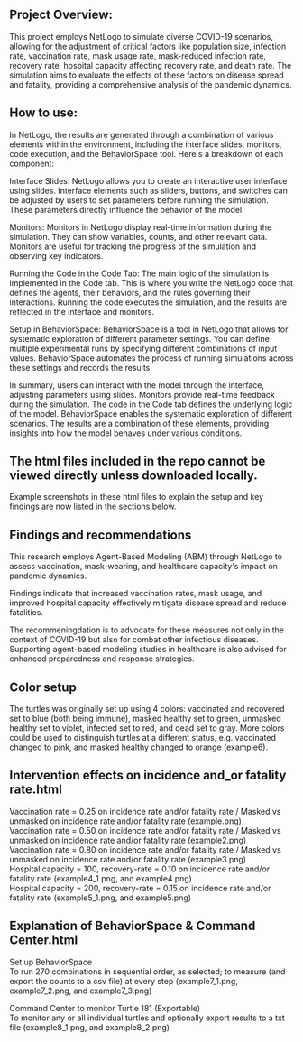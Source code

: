 ## Project Overview:
This project employs NetLogo to simulate diverse COVID-19 scenarios, allowing for the adjustment of critical factors like population size, infection rate, vaccination rate, mask usage rate, mask-reduced infection rate, recovery rate, hospital capacity affecting recovery rate, and death rate. The simulation aims to evaluate the effects of these factors on disease spread and fatality, providing a comprehensive analysis of the pandemic dynamics. 
## How to use:
In NetLogo, the results are generated through a combination of various elements within the environment, including the interface slides, monitors, code execution, and the BehaviorSpace tool. Here's a breakdown of each component:

Interface Slides: NetLogo allows you to create an interactive user interface using slides. Interface elements such as sliders, buttons, and switches can be adjusted by users to set parameters before running the simulation. These parameters directly influence the behavior of the model.

Monitors: Monitors in NetLogo display real-time information during the simulation. They can show variables, counts, and other relevant data. Monitors are useful for tracking the progress of the simulation and observing key indicators.

Running the Code in the Code Tab: The main logic of the simulation is implemented in the Code tab. This is where you write the NetLogo code that defines the agents, their behaviors, and the rules governing their interactions. Running the code executes the simulation, and the results are reflected in the interface and monitors.

Setup in BehaviorSpace: BehaviorSpace is a tool in NetLogo that allows for systematic exploration of different parameter settings. You can define multiple experimental runs by specifying different combinations of input values. BehaviorSpace automates the process of running simulations across these settings and records the results.

In summary, users can interact with the model through the interface, adjusting parameters using slides. Monitors provide real-time feedback during the simulation. The code in the Code tab defines the underlying logic of the model. BehaviorSpace enables the systematic exploration of different scenarios. The results are a combination of these elements, providing insights into how the model behaves under various conditions.     

## The html files included in the repo cannot be viewed directly unless downloaded locally.
Example screenshots in these html files to explain the setup and key findings are now listed in the sections below.
## Findings and recommendations
This research employs Agent-Based Modeling (ABM) through NetLogo to assess vaccination, mask-wearing, and healthcare capacity's impact on pandemic dynamics. 

Findings indicate that increased vaccination rates, mask usage, and improved hospital capacity effectively mitigate disease spread and reduce fatalities. 

The recommeningdation is to advocate for these measures not only in the context of COVID-19 but also for combat other infectious diseases. Supporting agent-based modeling studies in healthcare is also advised for enhanced preparedness and response strategies.
## Color setup
The turtles was originally set up using 4 colors: vaccinated and recovered set to blue (both being immune), masked healthy set to green, unmasked healthy set to violet, infected set to red, and dead set to gray.
More colors could be used to distinguish turtles at a different status, e.g. vaccinated changed to pink, and masked healthy changed to orange (example6). 
## Intervention effects on incidence and_or fatality rate.html
Vaccination rate = 0.25 on incidence rate and/or fatality rate / Masked vs unmasked on incidence rate and/or fatality rate
(example.png)     
Vaccination rate = 0.50 on incidence rate and/or fatality rate / Masked vs unmasked on incidence rate and/or fatality rate
(example2.png)     
Vaccination rate = 0.80 on incidence rate and/or fatality rate / Masked vs unmasked on incidence rate and/or fatality rate
(example3.png)     
Hospital capacity = 100, recovery-rate = 0.10 on incidence rate and/or fatality rate
(example4_1.png, and example4.png)     
Hospital capacity = 200, recovery-rate = 0.15 on incidence rate and/or fatality rate
(example5_1.png, and example5.png)     
## Explanation of BehaviorSpace & Command Center.html
Set up BehaviorSpace     
To run 270 combinations in sequential order, as selected; to measure (and export the counts to a csv file) at every step
(example7_1.png, example7_2.png, and example7_3.png)   

Command Center to monitor Turtle 181 (Exportable)     
To monitor any or all individual turtles and optionally export results to a txt file
(example8_1.png, and example8_2.png)     
